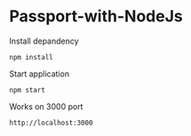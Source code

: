 # Passport-with-NodeJs

Install depandency

`npm install`

Start application

`npm start`

Works on 3000 port

`http://localhost:3000`